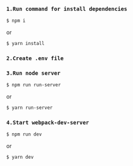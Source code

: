 ### `1.Run command for install dependencies`

```sh
$ npm i
```

or

```sh
$ yarn install
```

### `2.Create .env file`

### `3.Run node server`

```sh
$ npm run run-server
```

or

```sh
$ yarn run-server
```

### `4.Start webpack-dev-server`

```sh
$ npm run dev
```

or

```sh
$ yarn dev
```
